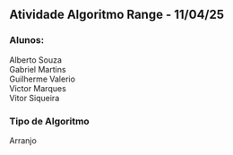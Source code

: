 ## <b>Atividade Algoritmo Range - 11/04/25<br></b>
### Alunos:<br>
Alberto Souza<br>
Gabriel Martins <br>
Guilherme Valerio<br>
Victor Marques<br>
Vitor Siqueira<br>

### Tipo de Algoritmo
Arranjo
